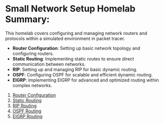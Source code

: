 # Small Network Setup Homelab Summary:

This homelab covers configuring and managing network routers and protocols within a simulated environment in packet tracer.

  - **Router Configuration**: Setting up basic network topology and configuring routers. 
  - **Static Routing**: Implementing static routes to ensure direct communication between networks.  
  - **RIP**: Setting up and managing RIP for basic dynamic routing.  
  - **OSPF**: Configuring OSPF for scalable and efficient dynamic routing.  
  - **EIGRP**: Implementing EIGRP for advanced and optimized routing within complex networks.


1. [Router Configuration](router_setup.md)
2. [Static Routing](static_routes.md)
3. [RIP Routing](rip_routes.md)
4. [OSPF Routing](ospf_routes.md)
5. [EIGRP Routing](eigrp_routes.md)



